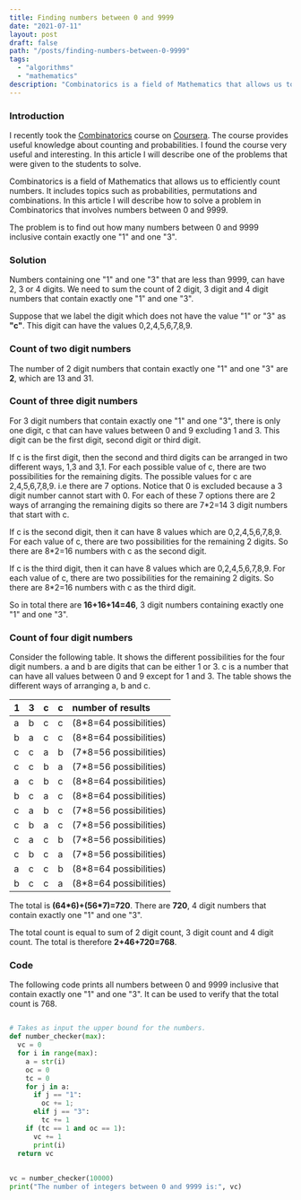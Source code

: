 ```yaml
---
title: Finding numbers between 0 and 9999
date: "2021-07-11"
layout: post
draft: false
path: "/posts/finding-numbers-between-0-9999"
tags:
  - "algorithms"
  - "mathematics" 
description: "Combinatorics is a field of Mathematics that allows us to efficiently count numbers. It includes topics such as probabilities, permutations and combinations. In this article I will describe how to solve a problem in Combinatorics that involves numbers between 0 and 9999."
---
```


### Introduction

I recently took the [Combinatorics](https://www.coursera.org/learn/combinatorics) course on [Coursera](https://www.coursera.org/). The course provides useful knowledge about counting and probabilities. I found the course very useful and interesting. In this article I will describe one of the problems that were given to the students to solve.

Combinatorics is a field of Mathematics that allows us to efficiently count numbers. It includes topics such as probabilities, permutations and combinations. In this article I will describe how to solve a problem in Combinatorics that involves numbers between 0 and 9999.

The problem is to find out how many numbers between 0 and 9999 inclusive contain exactly one "1" and one "3".

### Solution

Numbers containing one "1" and one "3" that are less than 9999, can have 2, 3 or 4 digits. We need to sum the count of 2 digit, 3 digit and 4 digit numbers that contain exactly one "1" and one "3".

Suppose that we label the digit which does not have the value "1" or "3" as **"c"**. This digit can have the values 0,2,4,5,6,7,8,9.

### Count of two digit numbers

The number of 2 digit numbers that contain exactly one "1" and one "3" are **2**, which are 13 and 31.

### Count of three digit numbers

For 3 digit numbers that contain exactly one "1" and one "3", there is only one digit, c that can have values between 0 and 9 excluding 1 and 3. This digit can be the first digit, second digit or third digit.

If c is the first digit, then the second and third digits can be arranged in two different ways, 1,3 and 3,1. For each possible value of c, there are two possibilities for the remaining digits. The possible values for c are 2,4,5,6,7,8,9. i.e there are 7 options. Notice that 0 is excluded because a 3 digit number cannot start with 0. For each of these 7 options there are 2 ways of arranging the remaining digits so there are 7*2=14 3 digit numbers that start with c.

If c is the second digit, then it can have 8 values which are 0,2,4,5,6,7,8,9. For each value of c, there are two possibilities for the remaining 2 digits. So there are 8*2=16 numbers with c as the second digit.

If c is the third digit, then it can have 8 values which are 0,2,4,5,6,7,8,9. For each value of c, there are two possibilities for the remaining 2 digits. So there are 8*2=16 numbers with c as the third digit.

So in total there are **16+16+14=46**, 3 digit numbers containing exactly one "1" and one "3".

### Count of four digit numbers

Consider the following table. It shows the different possibilities for the four digit numbers. a and b are digits that can be either 1 or 3. c is a number that can have all values between 0 and 9 except for 1 and 3. The table shows the different ways of arranging a, b and c.

| 1 | 3 | c | c | number of results |
| :--- | :--- | :--- | :--- | :---------------------- |
| a | b | c | c | (8*8=64 possibilities) |
| b | a | c | c | (8*8=64 possibilities) |
| c | c | a | b | (7*8=56 possibilities) |
| c | c | b | a | (7*8=56 possibilities) |
| a | c | b | c | (8*8=64 possibilities) |
| b | c | a | c | (8*8=64 possibilities) |
| c | a | b | c | (7*8=56 possibilities) |
| c | b | a | c | (7*8=56 possibilities) |
| c | a | c | b | (7*8=56 possibilities) |
| c | b | c | a | (7*8=56 possibilities) |
| a | c | c | b | (8*8=64 possibilities) |
| b | c | c | a | (8*8=64 possibilities) |

The total is **(64\*6)+(56\*7)=720**. There are **720**, 4 digit numbers that contain exactly one "1" and one "3".

The total count is equal to sum of 2 digit count, 3 digit count and 4 digit count. The total is therefore **2+46+720=768**.

### Code

The following code prints all numbers between 0 and 9999 inclusive that contain exactly one "1" and one "3". It can be used to verify that the total count is 768.

```python

# Takes as input the upper bound for the numbers.
def number_checker(max):
  vc = 0
  for i in range(max):
    a = str(i)
    oc = 0
    tc = 0
    for j in a:
      if j == "1":
        oc += 1;
      elif j == "3":
        tc += 1
    if (tc == 1 and oc == 1):
      vc += 1
      print(i)
  return vc
  
      
vc = number_checker(10000)
print("The number of integers between 0 and 9999 is:", vc)
```
